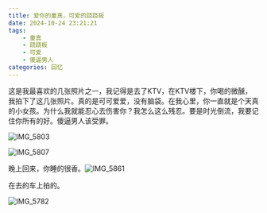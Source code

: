 ```yaml
---
title: 爱你的童真，可爱的跷跷板
date: 2024-10-24 23:21:21
tags: 
    - 童真
    - 跷跷板
    - 可爱
    - 傻逼男人
categories: 回忆
---
```

这是我最喜欢的几张照片之一，我记得是去了KTV，在KTV楼下，你喝的微醺，我拍下了这几张照片。真的是可可爱爱，没有脑袋。在我心里，你一直就是个天真的小女孩。为什么我就能忍心去伤害你？我怎么这么残忍。要是时光倒流，我要记住你所有的好。傻逼男人该受罪。

![IMG_5803](https://gmoonlight.oss-cn-chengdu.aliyuncs.com/img/202410242325452.jpeg)

![IMG_5807](https://gmoonlight.oss-cn-chengdu.aliyuncs.com/img/202410242325715.jpeg)

晚上回来，你睡的很香。![IMG_5861](https://gmoonlight.oss-cn-chengdu.aliyuncs.com/img/202410242326193.jpeg)

在去的车上拍的。

![IMG_5782](https://gmoonlight.oss-cn-chengdu.aliyuncs.com/img/202410242327857.jpeg)
